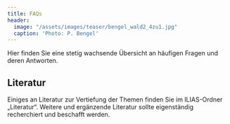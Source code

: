 ```yaml
---
title: FAQs
header:
  image: "/assets/images/teaser/bengel_wald2_4zu1.jpg"
  caption: 'Photo: P. Bengel'
---
```


Hier finden Sie eine stetig wachsende Übersicht an häufigen Fragen und deren Antworten.
<!--more-->


## Literatur
Einiges an Literatur zur Vertiefung der Themen finden Sie im ILIAS-Ordner „Literatur“. 
Weitere und ergänzende Literatur sollte eigenständig recherchiert und beschafft werden.

